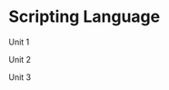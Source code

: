 # Scripting Language

<a herf="./Unit/Unit1.md">Unit 1</a>

<a herf="Unit/Unit 2.md">Unit 2</a>

<a herf="">Unit 3</a>
